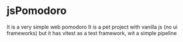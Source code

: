 # jsPomodoro
It is a very simple web pomodoro
It is a pet project with vanilla js (no ui frameworks) but it has vitest as a test framework, wit a simple pipeline